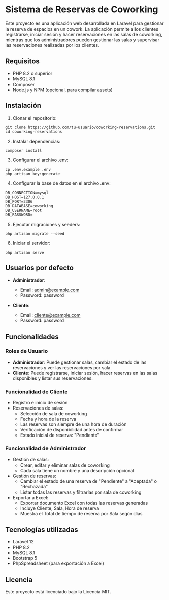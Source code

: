# Sistema de Reservas de Coworking

Este proyecto es una aplicación web desarrollada en Laravel para gestionar la reserva de espacios en un cowork. La aplicación permite a los clientes registrarse, iniciar sesión y hacer reservaciones en las salas de coworking, mientras que los administradores pueden gestionar las salas y supervisar las reservaciones realizadas por los clientes.

## Requisitos

- PHP 8.2 o superior
- MySQL 8.1
- Composer
- Node.js y NPM (opcional, para compilar assets)

## Instalación

1. Clonar el repositorio:
```
git clone https://github.com/tu-usuario/coworking-reservations.git
cd coworking-reservations
```

2. Instalar dependencias:
```
composer install
```

3. Configurar el archivo .env:
```
cp .env.example .env
php artisan key:generate
```

4. Configurar la base de datos en el archivo .env:
```
DB_CONNECTION=mysql
DB_HOST=127.0.0.1
DB_PORT=3306
DB_DATABASE=coworking
DB_USERNAME=root
DB_PASSWORD=
```

5. Ejecutar migraciones y seeders:
```
php artisan migrate --seed
```

6. Iniciar el servidor:
```
php artisan serve
```

## Usuarios por defecto

- **Administrador**:
  - Email: admin@example.com
  - Password: password

- **Cliente**:
  - Email: cliente@example.com
  - Password: password

## Funcionalidades

### Roles de Usuario

- **Administrador**: Puede gestionar salas, cambiar el estado de las reservaciones y ver las reservaciones por sala.
- **Cliente**: Puede registrarse, iniciar sesión, hacer reservas en las salas disponibles y listar sus reservaciones.

### Funcionalidad de Cliente

- Registro e inicio de sesión
- Reservaciones de salas:
  - Selección de sala de coworking
  - Fecha y hora de la reserva
  - Las reservas son siempre de una hora de duración
  - Verificación de disponibilidad antes de confirmar
  - Estado inicial de reserva: "Pendiente"

### Funcionalidad de Administrador

- Gestión de salas:
  - Crear, editar y eliminar salas de coworking
  - Cada sala tiene un nombre y una descripción opcional
- Gestión de reservas:
  - Cambiar el estado de una reserva de "Pendiente" a "Aceptada" o "Rechazada"
  - Listar todas las reservas y filtrarlas por sala de coworking
- Exportar a Excel:
  - Exportar documento Excel con todas las reservas generadas
  - Incluye Cliente, Sala, Hora de reserva
  - Muestra el Total de tiempo de reserva por Sala según días

## Tecnologías utilizadas

- Laravel 12
- PHP 8.2
- MySQL 8.1
- Bootstrap 5
- PhpSpreadsheet (para exportación a Excel)

## Licencia

Este proyecto está licenciado bajo la Licencia MIT.